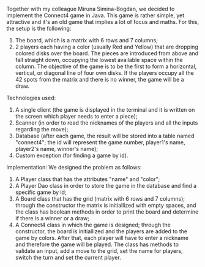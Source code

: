 Together with my colleague Miruna Simina-Bogdan, we decided to implement the Connect4 game in Java.
This game is rather simple, yet attractive and it's an old game that implies a lot of focus and maths. For this, the setup is the following:
1. The board, which is a matrix with 6 rows and 7 columns;
2. 2 players each having a color (usually Red and Yellow) that are dropping colored disks over the board. The pieces are introduced from above and fall straight down, occupying the lowest available space within the column.
The objective of the game is to be the first to form a horizontal, vertical, or diagonal line of four own disks. If the players occupy all the 42 spots from the matrix and there is no winner, the game will be a draw.

Technologies used:
1. A single client (the game is displayed in the terminal and it is written on the screen which player needs to enter a piece);
2. Scanner (in order to read the nicknames of the players and all the inputs regarding the move);
3. Database (after each game, the result will be stored into a table named "connect4"; the id will represent the game number, player1's name, player2's name, winner's name);
4. Custom exception (for finding a game by id). 

Implementation:
We designed the problem as follows:
1. A Player class that has the attributes "name" and "color";
2. A Player Dao class in order to store the game in the database and find a specific game by id;
3. A Board class that has the grid (matrix with 6 rows and 7 columns); through the constructor the matrix is initiallized with empty spaces, and the class has boolean methods in order to print the board and determine if there is a winner or a draw;
4. A Connect4 class in which the game is designed; through the constructor, the board is initiallized and the players are added to the game by colors. After that, each player will have to enter a nickname and therefore the game will be played. The class has methods to validate an input, add a move to the grid, set the name for players, switch the turn and set the current player.
